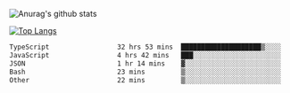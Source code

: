 ![Anurag's github stats](https://github-readme-stats-rosy-xi.vercel.app/api?username=wkmyws&show_icons=true&theme=transparent&count_private=true)

[![Top Langs](https://github-readme-stats-rosy-xi.vercel.app/api/top-langs/?username=wkmyws&layout=pie&hide=C%23,html,matlab,asp.net,css,Mathematica)](https://github.com/wkmyws)

<!--START_SECTION:waka-->

```txt
TypeScript                 32 hrs 53 mins  ████████████████████▒░░░░   81.76 %
JavaScript                 4 hrs 42 mins   ███░░░░░░░░░░░░░░░░░░░░░░   11.72 %
JSON                       1 hr 14 mins    ▓░░░░░░░░░░░░░░░░░░░░░░░░   03.09 %
Bash                       23 mins         ▒░░░░░░░░░░░░░░░░░░░░░░░░   00.98 %
Other                      22 mins         ▒░░░░░░░░░░░░░░░░░░░░░░░░   00.92 %
```

<!--END_SECTION:waka-->
